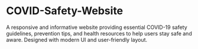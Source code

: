 # COVID-Safety-Website
A responsive and informative website providing essential COVID-19 safety guidelines, prevention tips, and health resources to help users stay safe and aware. Designed with modern UI and user-friendly layout.
